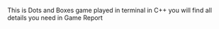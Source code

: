 This is Dots and Boxes game played in terminal in C++
you will find all details you need in Game Report
